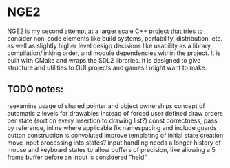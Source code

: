 # NGE2

NGE2 is my second attempt at a larger scale C++ project that tries to consider non-code elements like build systems, portability, distribution, etc. as well as slightly higher level design decisions like usability as a library, compilation/linking order, and module dependencies within the project. It is built with CMake and wraps the SDL2 libraries. It is designed to give structure and utilities to GUI projects and games I might want to make. 

## TODO notes:
reexamine usage of shared pointer and object ownerships
concept of automatic z levels for drawables instead of forced user defined draw orders per state (sort on every insertion to drawing list?)
const correctness, pass by reference, inline where applicable
fix namespacing and include guards
button construction is convoluted
improve templating of initial state creation
move input processing into states?
input handling needs a longer history of mouse and keyboard states to allow buffers of precision, like allowing a 5 frame buffer before an input is considered "held"